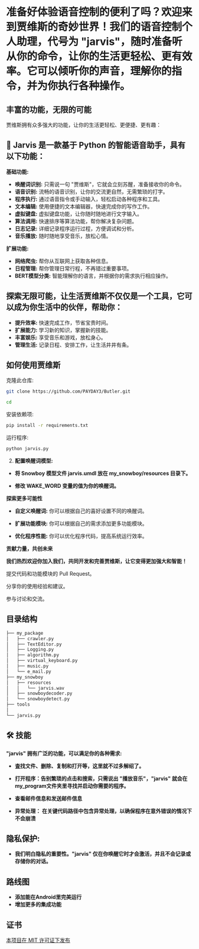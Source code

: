 # **准备好体验语音控制的便利了吗？欢迎来到贾维斯的奇妙世界！我们的语音控制个人助理，代号为 "jarvis"，随时准备听从你的命令，让你的生活更轻松、更有效率。它可以倾听你的声音，理解你的指令，并为你执行各种操作。**

## **丰富的功能，无限的可能**

贾维斯拥有众多强大的功能，让你的生活更轻松、更便捷、更有趣：

## 🚀 Jarvis 是一款基于 Python 的智能语音助手，具有以下功能：

**基础功能:**

* **唤醒词识别:**  只需说一句 "贾维斯"，它就会立刻苏醒，准备接收你的命令。
* **语音识别:**  流畅的语音识别，让你的交流更自然，无需繁琐的打字。
* **程序执行:**  通过语音指令或手动输入，轻松启动各种程序和工具。
* **文本编辑:**  使用便捷的文本编辑器，快速完成你的写作工作。
* **虚拟键盘:**  虚拟键盘功能，让你随时随地进行文字输入。
* **算法调用:**  快速排序等算法功能，帮你解决复杂问题。
* **日志记录:**  详细记录程序运行过程，方便调试和分析。
* **音乐播放:**  随时随地享受音乐，放松心情。

**扩展功能:**

* **网络爬虫:**  帮你从互联网上获取各种信息。
* **日程管理:**  帮你管理日常行程，不再错过重要事项。
* **BERT模型分类:**  智能理解你的语言，并根据你的需求执行相应操作。

## 探索无限可能，让生活贾维斯不仅仅是一个工具，它可以成为你生活中的伙伴，帮助你：

* **提升效率:**  快速完成工作，节省宝贵时间。
* **扩展能力:**  学习新的知识，掌握新的技能。
* **丰富娱乐:**  享受音乐和游戏，放松身心。
* **管理生活:**  记录日程、安排工作，让生活井井有条。

## 如何使用贾维斯
克隆此仓库:
```bash
git clone https://github.com/PAYDAY3/Butler.git
```
```bash
cd 
```
安装依赖项:
```bash
pip install -r requirements.txt
```
运行程序:
```bash
python jarvis.py 
```
2. **配置唤醒词模型:**

* **将 Snowboy 模型文件 jarvis.umdl 放在 my_snowboy/resources 目录下。**

* **修改 WAKE_WORD 变量的值为你的唤醒词。**


**探索更多可能性**

* **自定义唤醒词:** 你可以根据自己的喜好设置不同的唤醒词。
* **扩展功能模块:** 你可以根据自己的需求添加更多功能模块。

* **优化程序性能:** 你可以优化程序代码，提高系统运行效率。

**贡献力量，共创未来**

**我们热烈欢迎你加入我们，共同开发和完善贾维斯，让它变得更加强大和智能！**

提交代码和功能模块的 Pull Request。

分享你的使用经验和建议。

参与讨论和交流。

## 目录结构    
```bash
├── my_package
│   ├── crawler.py
│   ├── TextEditor.py
│   ├── Logging.py
│   ├── algorithm.py
│   ├── virtual_keyboard.py
│   ├── music.py
│   └── e_mail.py
├── my_snowboy
│   ├── resources
│   │   └── jarvis.wav
│   ├── snowboydecoder.py
│   └── snowboydetect.py
├── tools
│  
└── jarvis.py
```
##  **🛠 技能**

**"jarvis" 拥有广泛的功能，可以满足你的各种需求:**

* **査找文件、删除、复制和打开等，这里就不过多解绍了。**

* **打开程序：告别繁琐的点击和搜索，只需说出  "播放音乐"，"jarvis" 就会在my_program文件夹里寻找并启动你需要的程序。**

* **查看邮件信息和发送邮件信息**

* **异常处理： 在关键代码路径中包含异常处理，以确保程序在意外错误的情况下不会崩溃**

## **隐私保护:**

* **我们明白隐私的重要性。"jarvis" 仅在你唤醒它时才会激活，并且不会记录或存储你的对话。**

## **路线图**

* **添加能在Android里完美运行** 
* **增加更多的集成功能** 

## **证书**

[本项目在 MIT 许可证下发布](https://choosealicense.com/licenses/mit/)


